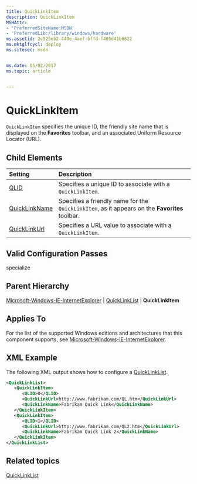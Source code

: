 ```yaml
---
title: QuickLinkItem
description: QuickLinkItem
MSHAttr:
- 'PreferredSiteName:MSDN'
- 'PreferredLib:/library/windows/hardware'
ms.assetid: 2c525eb2-440e-4aef-bffd-f405d41b6622
ms.mktglfcycl: deploy
ms.sitesec: msdn


ms.date: 05/02/2017
ms.topic: article


---
```

# QuickLinkItem

`QuickLinkItem` specifies the unique ID, the friendly site name that is displayed on the **Favorites** toolbar, and an associated Uniform Resource Locator (URL).

## Child Elements

| Setting                 | Description                                                                           |
|:------------------------|:--------------------------------------------------------------------------------------|
| [QLID](microsoft-windows-ie-internetexplorer-quicklinklist-quicklinkitem-qlid.md) | Specifies a unique ID to associate with a <code>QuickLinkItem</code>. |
| [QuickLinkName](microsoft-windows-ie-internetexplorer-quicklinklist-quicklinkitem-quicklinkname.md) | Specifies a friendly name for the <code>QuickLinkItem</code>, as it appears on the <strong>Favorites</strong> toolbar. |
| [QuickLinkUrl](microsoft-windows-ie-internetexplorer-quicklinklist-quicklinkitem-quicklinkurl.md) | Specifies a URL value to associate with a <code>QuickLinkItem</code>. |

## Valid Configuration Passes

specialize

## Parent Hierarchy

[Microsoft-Windows-IE-InternetExplorer](microsoft-windows-ie-internetexplorer.md) | [QuickLinkList](microsoft-windows-ie-internetexplorer-quicklinklist.md) | **QuickLinkItem**

## Applies To

For the list of the supported Windows editions and architectures that this component supports, see [Microsoft-Windows-IE-InternetExplorer](microsoft-windows-ie-internetexplorer.md).

## XML Example

The following XML output shows how to configure a [QuickLinkList](microsoft-windows-ie-internetexplorer-quicklinklist.md).

```XML
<QuickLinkList>
   <QuickLinkItem>
      <QLID>0</QLID>
      <QuickLinkUrl>http://www.fabrikam.com/QL.htm</QuickLinkUrl>
      <QuickLinkName>Fabrikam Quick Link</QuickLinkName>
   </QuickLinkItem>
   <QuickLinkItem>
      <QLID>1</QLID>
      <QuickLinkUrl>http://www.fabrikam.com/QL2.htm</QuickLinkUrl>
      <QuickLinkName>Fabrikam Quick Link 2</QuickLinkName>
   </QuickLinkItem>
</QuickLinkList>
```

## Related topics

[QuickLinkList](microsoft-windows-ie-internetexplorer-quicklinklist.md)
